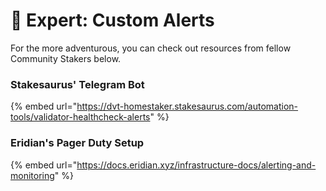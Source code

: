 # 🧪 Expert: Custom Alerts

For the more adventurous, you can check out resources from fellow Community Stakers below.

### Stakesaurus' Telegram Bot

{% embed url="https://dvt-homestaker.stakesaurus.com/automation-tools/validator-healthcheck-alerts" %}

### Eridian's Pager Duty Setup

{% embed url="https://docs.eridian.xyz/infrastructure-docs/alerting-and-monitoring" %}
